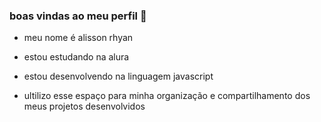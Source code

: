 ### boas vindas ao meu perfil 🤙

- meu nome é alisson rhyan 

- estou estudando na alura
- estou desenvolvendo na linguagem javascript
- ultilizo esse espaço para minha organização e compartilhamento dos meus projetos desenvolvidos
